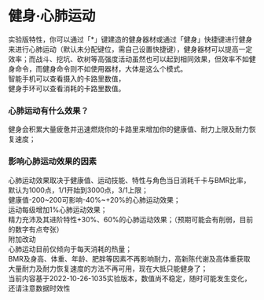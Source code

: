 
# 健身·心肺运动
实验版特性，你可以通过「*」键建造的健身器材或通过「健身」快捷键进行健身来进行心肺运动（默认未分配键位，需自己设置快捷键），健身器材可以提高一定效率；而战斗、挖坑、砍树等高强度活动虽然也可以起到相同效果，但效率不如健身命令，而健身命令则不如使用器材，大体是这么个模式。<br />智能手机可以查看摄入的卡路里数值，<br />健身手环可以查看消耗的卡路里数值。

### 心肺运动有什么效果？
健身会积累大量疲惫并迅速燃烧你的卡路里来增加你的健康值、耐力上限及耐力恢复速度；

### 影响心肺运动效果的因素
心肺运动效果取决于健康值、运动技能、特性与角色当日消耗千卡与BMR比率，默认为1000点，1/1开始到3000点，3/1上限；<br />健康值-200~200可影响-40%~+20%的心肺运动效果；<br />运动每级增加1%心肺运动效果；<br />精力充沛及其进阶特性+30%、60%的心肺运动效果；（预期可能会有削弱，目前的数字有点夸张）<br />附加改动<br />心肺运动目前仅倾向于每天消耗的热量；<br />BMR及身高、体重、年龄、肥胖等因素不再影响耐力，高新陈代谢及高体重获取大量耐力及耐力恢复速度的方法不再可用，现在大抵只能健身了；<br />当前内容基于2022-10-26-1035实验版本，数值尚不稳定，随时可能发生变化，还请注意数据时效性
